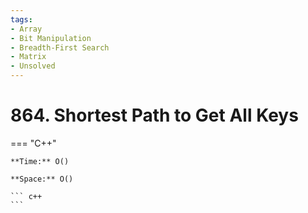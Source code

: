 ```yaml
---
tags:
- Array
- Bit Manipulation
- Breadth-First Search
- Matrix
- Unsolved
---
```



# 864. Shortest Path to Get All Keys

=== "C++"

    **Time:** O()

    **Space:** O()

    ``` c++
    ```